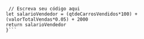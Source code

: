 ```function calculaSalario(qtdeCarrosVendidos, valorTotalVendas) {
 // Escreva seu código aqui
let salarioVendedor = (qtdeCarrosVendidos*100) + (valorTotalVendas*0.05) + 2000
return salarioVendedor
}```
```